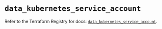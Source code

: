 # `data_kubernetes_service_account`

Refer to the Terraform Registry for docs: [`data_kubernetes_service_account`](https://registry.terraform.io/providers/hashicorp/kubernetes/2.30.0/docs/data-sources/service_account).
